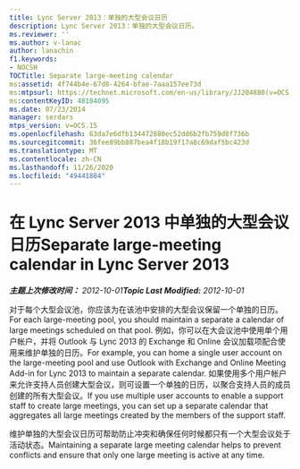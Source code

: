 ```yaml
---
title: Lync Server 2013：单独的大型会议日历
description: Lync Server 2013：单独的大型会议日历。
ms.reviewer: ''
ms.author: v-lanac
author: lanachin
f1.keywords:
- NOCSH
TOCTitle: Separate large-meeting calendar
ms:assetid: 4f744b4e-67d8-4264-bfae-7aaa157ee73d
ms:mtpsurl: https://technet.microsoft.com/en-us/library/JJ204880(v=OCS.15)
ms:contentKeyID: 48184095
ms.date: 07/23/2014
manager: serdars
mtps_version: v=OCS.15
ms.openlocfilehash: 63da7e6dfb134472880ec52dd6b2fb759d8f736b
ms.sourcegitcommit: 36fee89bb887bea4f18b19f17a8c69daf5bc423d
ms.translationtype: MT
ms.contentlocale: zh-CN
ms.lasthandoff: 11/26/2020
ms.locfileid: "49441884"
---
```

# <a name="separate-large-meeting-calendar-in-lync-server-2013"></a><span data-ttu-id="cb87a-103">在 Lync Server 2013 中单独的大型会议日历</span><span class="sxs-lookup"><span data-stu-id="cb87a-103">Separate large-meeting calendar in Lync Server 2013</span></span>

<div data-xmlns="http://www.w3.org/1999/xhtml">

<div class="topic" data-xmlns="http://www.w3.org/1999/xhtml" data-msxsl="urn:schemas-microsoft-com:xslt" data-cs="https://msdn.microsoft.com/">

<div data-asp="https://msdn2.microsoft.com/asp">



</div>

<div id="mainSection">

<div id="mainBody"><span data-ttu-id="cb87a-104">

<span> </span></span><span class="sxs-lookup"><span data-stu-id="cb87a-104">

<span> </span></span></span>

<span data-ttu-id="cb87a-105">_**主题上次修改时间：** 2012-10-01_</span><span class="sxs-lookup"><span data-stu-id="cb87a-105">_**Topic Last Modified:** 2012-10-01_</span></span>

<span data-ttu-id="cb87a-106">对于每个大型会议池，你应该为在该池中安排的大型会议保留一个单独的日历。</span><span class="sxs-lookup"><span data-stu-id="cb87a-106">For each large-meeting pool, you should maintain a separate a calendar of large meetings scheduled on that pool.</span></span> <span data-ttu-id="cb87a-107">例如，你可以在大会议池中使用单个用户帐户，并将 Outlook 与 Lync 2013 的 Exchange 和 Online 会议加载项配合使用来维护单独的日历。</span><span class="sxs-lookup"><span data-stu-id="cb87a-107">For example, you can home a single user account on the large-meeting pool and use Outlook with Exchange and Online Meeting Add-in for Lync 2013 to maintain a separate calendar.</span></span> <span data-ttu-id="cb87a-108">如果使用多个用户帐户来允许支持人员创建大型会议，则可设置一个单独的日历，以聚合支持人员的成员创建的所有大型会议。</span><span class="sxs-lookup"><span data-stu-id="cb87a-108">If you use multiple user accounts to enable a support staff to create large meetings, you can set up a separate calendar that aggregates all large meetings created by the members of the support staff.</span></span>

<span data-ttu-id="cb87a-109">维护单独的大型会议日历可帮助防止冲突和确保任何时候都只有一个大型会议处于活动状态。</span><span class="sxs-lookup"><span data-stu-id="cb87a-109">Maintaining a separate large meeting calendar helps to prevent conflicts and ensure that only one large meeting is active at any time.</span></span>

<span data-ttu-id="cb87a-110"></div>

<span> </span>

</div>

</div>

</span><span class="sxs-lookup"><span data-stu-id="cb87a-110"></div>

<span> </span>

</div>

</div>

</span></span></div>

